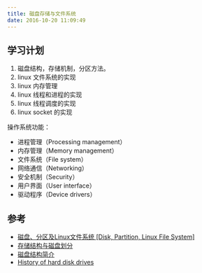 ```yaml
---
title: 磁盘存储与文件系统
date: 2016-10-20 11:09:49
---
```


## 学习计划

1. 磁盘结构，存储机制，分区方法。
2. linux 文件系统的实现
3. linux 内存管理
4. linux 线程和进程的实现
5. linux 线程调度的实现
6. linux socket 的实现

操作系统功能：

* 进程管理（Processing management）
* 内存管理（Memory management）
* 文件系统（File system）
* 网络通信（Networking）
* 安全机制（Security）
* 用户界面（User interface）
* 驱动程序（Device drivers）

## 参考

* [磁盘、分区及Linux文件系统 [Disk, Partition, Linux File System]](http://www.cnblogs.com/sammyliu/p/4521315.html)
* [存储结构与磁盘划分](http://www.linuxprobe.com/chapter-06.html)
* [磁盘结构简介](http://www.cnblogs.com/joydinghappy/articles/2511948.html)
* [History of hard disk drives](https://en.wikipedia.org/wiki/History_of_hard_disk_drives)